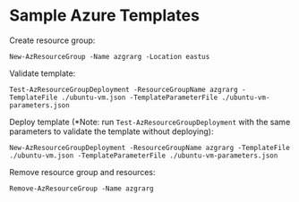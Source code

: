# Sample Azure Templates
Create resource group:
```
New-AzResourceGroup -Name azgrarg -Location eastus
```

Validate template:
```
Test-AzResourceGroupDeployment -ResourceGroupName azgrarg -TemplateFile ./ubuntu-vm.json -TemplateParameterFile ./ubuntu-vm-parameters.json
```

Deploy template (*Note: run `Test-AzResourceGroupDeployment` with the same parameters to validate the template without deploying):
```
New-AzResourceGroupDeployment -ResourceGroupName azgrarg -TemplateFile ./ubuntu-vm.json -TemplateParameterFile ./ubuntu-vm-parameters.json
```

Remove resource group and resources:
```
Remove-AzResourceGroup -Name azgrarg
```